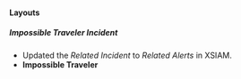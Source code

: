 
#### Layouts
##### Impossible Traveler Incident
- Updated the *Related Incident* to *Related Alerts* in XSIAM.
- **Impossible Traveler**
